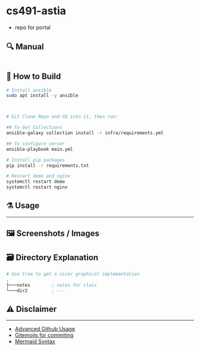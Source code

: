 # cs491-astia
- repo for portal

## :mag: Manual

```txt

```

## :hammer: How to Build
```sh
# Install ansible
sudo apt install -y ansible



# Git Clone Repo and CD into it, then run:

## To Get Collections 
ansible-galaxy collection install -r infra/requirements.yml

## To configure server
ansible-playbook main.yml

# Install pip packages
pip install -r requirements.txt

# Restart demo and nginx
systemctl restart demo
systemctl restart nginx

```

## :alembic: Usage

---

## :framed_picture: Screenshots / Images

## :card_file_box: Directory Explanation

```s
# Use tree to get a nicer graphical implementation 
.
├───notes        ; notes for class
└───dir2         ; ---
```

## :warning: Disclaimer

--- 

- [Advanced Github Usage](https://docs.github.com/en/get-started/writing-on-github/working-with-advanced-formatting/creating-diagrams)
- [Gitemojis for commiting](https://gitmoji.dev/)
- [Mermaid Syntax](https://mermaid-js.github.io/mermaid/#/)
